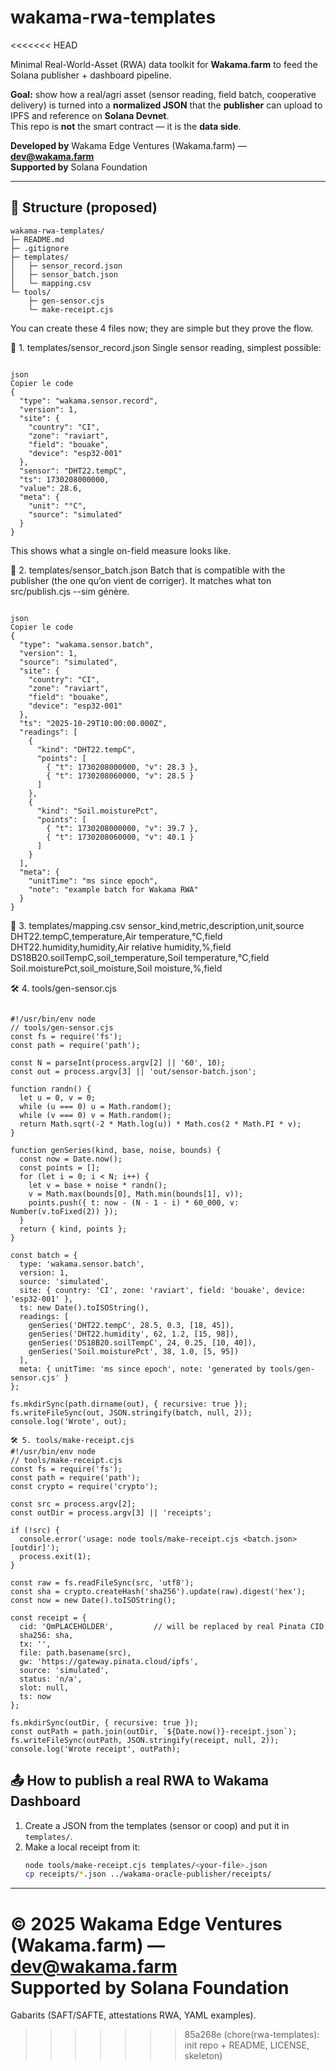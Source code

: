 # wakama-rwa-templates
<<<<<<< HEAD

Minimal Real-World-Asset (RWA) data toolkit for **Wakama.farm** to feed the Solana publisher + dashboard pipeline.

**Goal:** show how a real/agri asset (sensor reading, field batch, cooperative delivery) is turned into a **normalized JSON** that the **publisher** can upload to IPFS and reference on **Solana Devnet**.  
This repo is **not** the smart contract — it is the **data side**.

**Developed by** Wakama Edge Ventures (Wakama.farm) — **dev@wakama.farm**  
**Supported by** Solana Foundation

---

## 🧱 Structure (proposed)

```text
wakama-rwa-templates/
├─ README.md
├─ .gitignore
├─ templates/
│   ├─ sensor_record.json
│   ├─ sensor_batch.json
│   └─ mapping.csv
└─ tools/
    ├─ gen-sensor.cjs
    └─ make-receipt.cjs
```
You can create these 4 files now; they are simple but they prove the flow.

📁 1. templates/sensor_record.json
Single sensor reading, simplest possible:
```text

json
Copier le code
{
  "type": "wakama.sensor.record",
  "version": 1,
  "site": {
    "country": "CI",
    "zone": "raviart",
    "field": "bouake",
    "device": "esp32-001"
  },
  "sensor": "DHT22.tempC",
  "ts": 1730208000000,
  "value": 28.6,
  "meta": {
    "unit": "°C",
    "source": "simulated"
  }
}
```
This shows what a single on-field measure looks like.

📁 2. templates/sensor_batch.json
Batch that is compatible with the publisher (the one qu’on vient de corriger). It matches what ton src/publish.cjs --sim génère.
```text

json
Copier le code
{
  "type": "wakama.sensor.batch",
  "version": 1,
  "source": "simulated",
  "site": {
    "country": "CI",
    "zone": "raviart",
    "field": "bouake",
    "device": "esp32-001"
  },
  "ts": "2025-10-29T10:00:00.000Z",
  "readings": [
    {
      "kind": "DHT22.tempC",
      "points": [
        { "t": 1730208000000, "v": 28.3 },
        { "t": 1730208060000, "v": 28.5 }
      ]
    },
    {
      "kind": "Soil.moisturePct",
      "points": [
        { "t": 1730208000000, "v": 39.7 },
        { "t": 1730208060000, "v": 40.1 }
      ]
    }
  ],
  "meta": {
    "unitTime": "ms since epoch",
    "note": "example batch for Wakama RWA"
  }
}
```
📁 3. templates/mapping.csv
sensor_kind,metric,description,unit,source
DHT22.tempC,temperature,Air temperature,°C,field
DHT22.humidity,humidity,Air relative humidity,%,field
DS18B20.soilTempC,soil_temperature,Soil temperature,°C,field
Soil.moisturePct,soil_moisture,Soil moisture,%,field

🛠 4. tools/gen-sensor.cjs
```text

#!/usr/bin/env node
// tools/gen-sensor.cjs
const fs = require('fs');
const path = require('path');

const N = parseInt(process.argv[2] || '60', 10);
const out = process.argv[3] || 'out/sensor-batch.json';

function randn() {
  let u = 0, v = 0;
  while (u === 0) u = Math.random();
  while (v === 0) v = Math.random();
  return Math.sqrt(-2 * Math.log(u)) * Math.cos(2 * Math.PI * v);
}

function genSeries(kind, base, noise, bounds) {
  const now = Date.now();
  const points = [];
  for (let i = 0; i < N; i++) {
    let v = base + noise * randn();
    v = Math.max(bounds[0], Math.min(bounds[1], v));
    points.push({ t: now - (N - 1 - i) * 60_000, v: Number(v.toFixed(2)) });
  }
  return { kind, points };
}

const batch = {
  type: 'wakama.sensor.batch',
  version: 1,
  source: 'simulated',
  site: { country: 'CI', zone: 'raviart', field: 'bouake', device: 'esp32-001' },
  ts: new Date().toISOString(),
  readings: [
    genSeries('DHT22.tempC', 28.5, 0.3, [18, 45]),
    genSeries('DHT22.humidity', 62, 1.2, [15, 98]),
    genSeries('DS18B20.soilTempC', 24, 0.25, [10, 40]),
    genSeries('Soil.moisturePct', 38, 1.0, [5, 95])
  ],
  meta: { unitTime: 'ms since epoch', note: 'generated by tools/gen-sensor.cjs' }
};

fs.mkdirSync(path.dirname(out), { recursive: true });
fs.writeFileSync(out, JSON.stringify(batch, null, 2));
console.log('Wrote', out);

🛠 5. tools/make-receipt.cjs
#!/usr/bin/env node
// tools/make-receipt.cjs
const fs = require('fs');
const path = require('path');
const crypto = require('crypto');

const src = process.argv[2];
const outDir = process.argv[3] || 'receipts';

if (!src) {
  console.error('usage: node tools/make-receipt.cjs <batch.json> [outdir]');
  process.exit(1);
}

const raw = fs.readFileSync(src, 'utf8');
const sha = crypto.createHash('sha256').update(raw).digest('hex');
const now = new Date().toISOString();

const receipt = {
  cid: 'QmPLACEHOLDER',         // will be replaced by real Pinata CID
  sha256: sha,
  tx: '',
  file: path.basename(src),
  gw: 'https://gateway.pinata.cloud/ipfs',
  source: 'simulated',
  status: 'n/a',
  slot: null,
  ts: now
};

fs.mkdirSync(outDir, { recursive: true });
const outPath = path.join(outDir, `${Date.now()}-receipt.json`);
fs.writeFileSync(outPath, JSON.stringify(receipt, null, 2));
console.log('Wrote receipt', outPath);
```


## 📤 How to publish a real RWA to Wakama Dashboard

1. Create a JSON from the templates (sensor or coop) and put it in `templates/`.
2. Make a local receipt from it:
   ```bash
   node tools/make-receipt.cjs templates/<your-file>.json
   cp receipts/*.json ../wakama-oracle-publisher/receipts/
---
© 2025 Wakama Edge Ventures (Wakama.farm) — dev@wakama.farm  
Supported by Solana Foundation
=======
Gabarits (SAFT/SAFTE, attestations RWA, YAML examples).
>>>>>>> 85a268e (chore(rwa-templates): init repo + README, LICENSE, skeleton)
